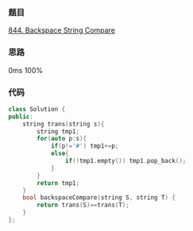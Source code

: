 ### 题目
[844. Backspace String Compare](https://leetcode-cn.com/problems/backspace-string-compare/submissions/)
### 思路
0ms 100%



### 代码
```c++
class Solution {
public:
    string trans(string s){
        string tmp1;
        for(auto p:s){
            if(p!='#') tmp1+=p;
            else{
                if(!tmp1.empty()) tmp1.pop_back();
            }
        }
        return tmp1;
    }
    bool backspaceCompare(string S, string T) {
        return trans(S)==trans(T);
    }
};
```
